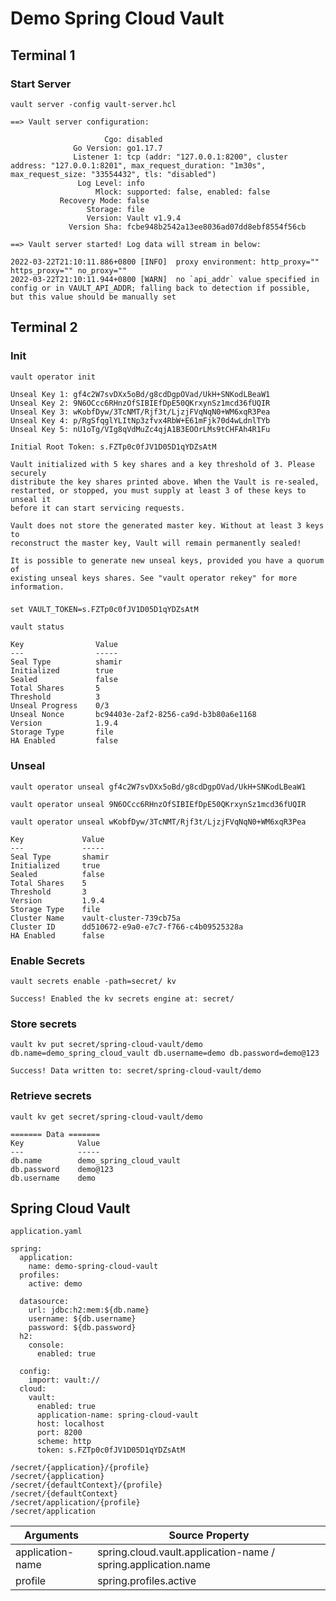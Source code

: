# Demo Spring Cloud Vault

## Terminal 1

### Start Server
`vault server -config vault-server.hcl`

```
==> Vault server configuration:

                     Cgo: disabled
              Go Version: go1.17.7
              Listener 1: tcp (addr: "127.0.0.1:8200", cluster address: "127.0.0.1:8201", max_request_duration: "1m30s", max_request_size: "33554432", tls: "disabled")
               Log Level: info
                   Mlock: supported: false, enabled: false
           Recovery Mode: false
                 Storage: file
                 Version: Vault v1.9.4
             Version Sha: fcbe948b2542a13ee8036ad07dd8ebf8554f56cb

==> Vault server started! Log data will stream in below:

2022-03-22T21:10:11.886+0800 [INFO]  proxy environment: http_proxy="" https_proxy="" no_proxy=""
2022-03-22T21:10:11.944+0800 [WARN]  no `api_addr` value specified in config or in VAULT_API_ADDR; falling back to detection if possible, but this value should be manually set
```


## Terminal 2

### Init

`vault operator init`

```
Unseal Key 1: gf4c2W7svDXx5oBd/g8cdDgpOVad/UkH+SNKodLBeaW1
Unseal Key 2: 9N6OCcc6RHnzOfSIBIEfDpE50QKrxynSz1mcd36fUQIR
Unseal Key 3: wKobfDyw/3TcNMT/Rjf3t/LjzjFVqNqN0+WM6xqR3Pea
Unseal Key 4: p/RgSfqglYLItNp3zfvx4RbW+E61mFjk70d4wLdnlTYb
Unseal Key 5: nU1oTg/VIg8qVdMuZc4qjA1B3EOOrLMs9tCHFAh4R1Fu

Initial Root Token: s.FZTp0c0fJV1D05D1qYDZsAtM

Vault initialized with 5 key shares and a key threshold of 3. Please securely
distribute the key shares printed above. When the Vault is re-sealed,
restarted, or stopped, you must supply at least 3 of these keys to unseal it
before it can start servicing requests.

Vault does not store the generated master key. Without at least 3 keys to
reconstruct the master key, Vault will remain permanently sealed!

It is possible to generate new unseal keys, provided you have a quorum of
existing unseal keys shares. See "vault operator rekey" for more information.
```

### 
`set VAULT_TOKEN=s.FZTp0c0fJV1D05D1qYDZsAtM`

`vault status`

```
Key                Value
---                -----
Seal Type          shamir
Initialized        true
Sealed             false
Total Shares       5
Threshold          3
Unseal Progress    0/3
Unseal Nonce       bc94403e-2af2-8256-ca9d-b3b80a6e1168
Version            1.9.4
Storage Type       file
HA Enabled         false
```


### Unseal

`vault operator unseal gf4c2W7svDXx5oBd/g8cdDgpOVad/UkH+SNKodLBeaW1`

`vault operator unseal 9N6OCcc6RHnzOfSIBIEfDpE50QKrxynSz1mcd36fUQIR`

`vault operator unseal wKobfDyw/3TcNMT/Rjf3t/LjzjFVqNqN0+WM6xqR3Pea`

```
Key             Value
---             -----
Seal Type       shamir
Initialized     true
Sealed          false
Total Shares    5
Threshold       3
Version         1.9.4
Storage Type    file
Cluster Name    vault-cluster-739cb75a
Cluster ID      dd510672-e9a0-e7c7-f766-c4b09525328a
HA Enabled      false
```

### Enable Secrets
`vault secrets enable -path=secret/ kv`

```
Success! Enabled the kv secrets engine at: secret/
```


### Store secrets

`vault kv put secret/spring-cloud-vault/demo db.name=demo_spring_cloud_vault db.username=demo db.password=demo@123`

```
Success! Data written to: secret/spring-cloud-vault/demo
```

### Retrieve secrets

`vault kv get secret/spring-cloud-vault/demo`

```
======= Data =======
Key            Value
---            -----
db.name        demo_spring_cloud_vault
db.password    demo@123
db.username    demo
```


## Spring Cloud Vault

`application.yaml`

```
spring:
  application:
    name: demo-spring-cloud-vault
  profiles:
    active: demo

  datasource:
    url: jdbc:h2:mem:${db.name}
    username: ${db.username}
    password: ${db.password}
  h2:
    console:
      enabled: true
  
  config:
    import: vault://
  cloud:
    vault:
      enabled: true
      application-name: spring-cloud-vault
      host: localhost
      port: 8200
      scheme: http
      token: s.FZTp0c0fJV1D05D1qYDZsAtM
```


```
/secret/{application}/{profile}
/secret/{application}
/secret/{defaultContext}/{profile}
/secret/{defaultContext}
/secret/application/{profile}
/secret/application
```

| Arguments           | Source Property |
|----------------------|-------|
| application-name         | spring.cloud.vault.application-name / spring.application.name |
| profile                  | spring.profiles.active |


